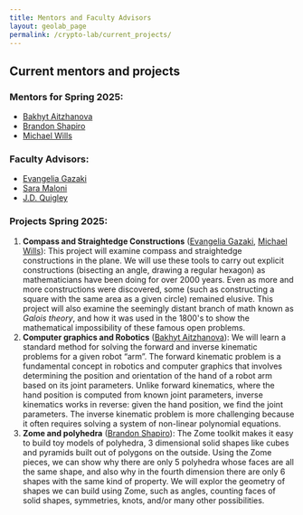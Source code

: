 ```yaml
---
title: Mentors and Faculty Advisors
layout: geolab_page
permalink: /crypto-lab/current_projects/
---
```


<h2 class="mb-3">Current mentors and projects</h2>

### Mentors for Spring 2025:

- [Bakhyt Aitzhanova](https://math.virginia.edu/people/axh7cj/)
- [Brandon Shapiro](https://brandontshapiro.github.io/)
- [Michael Wills](https://sites.google.com/view/michael-wills/)


### Faculty Advisors:
- [Evangelia Gazaki](https://sites.google.com/view/valiagazakihomepage/home)
- [Sara Maloni](https://sites.google.com/view/sara-maloni)
- [J.D. Quigley](https://quigleyjd.github.io)

### Projects Spring 2025:
1. **Compass and Straightedge Constructions** ([Evangelia Gazaki](https://sites.google.com/view/valiagazakihomepage/home), [Michael Wills](https://sites.google.com/view/michael-wills/)): This project will examine compass and straightedge constructions in the plane. We will use these tools to carry out explicit constructions (bisecting an angle, drawing a regular hexagon) as mathematicians have been doing for over 2000 years. Even as more and more constructions were discovered, some (such as constructing a square with the same area as a given circle) remained elusive. This project will also examine the seemingly distant branch of math known as _Galois theory_, and how it was used in the 1800's to show the mathematical impossibility of these famous open problems.
2. **Computer graphics and Robotics** ([Bakhyt Aitzhanova](https://math.virginia.edu/people/axh7cj/)): We will learn a standard method for solving the forward and inverse kinematic problems for a given robot “arm”. The forward kinematic problem is a fundamental concept in robotics and computer graphics that involves determining the position and orientation of the hand of a robot arm based on its joint parameters. Unlike forward kinematics, where the hand position is computed from known joint parameters, inverse kinematics works in reverse: given the hand position, we find the joint parameters. The inverse kinematic problem is more challenging because it often requires solving a system of non-linear polynomial equations.
4. **Zome and polyhedra** ([Brandon Shapiro](https://brandontshapiro.github.io/)): The Zome toolkit makes it easy to build toy models of polyhedra, 3 dimensional solid shapes like cubes and pyramids built out of polygons on the outside. Using the Zome pieces, we can show why there are only 5 polyhedra whose faces are all the same shape, and also why in the fourth dimension there are only 6 shapes with the same kind of property. We will explor the geometry of shapes we can build using Zome, such as angles, counting faces of solid shapes, symmetries, knots, and/or many other possibilities.
